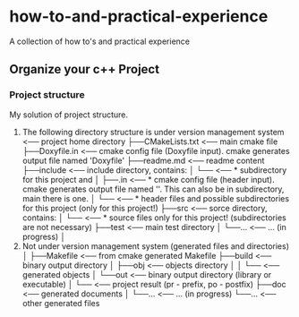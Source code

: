 # how-to-and-practical-experience
A collection of how to's and practical experience

## Organize your c++ Project

### Project structure

My solution of project structure.

 1. The following directory structure is under version management system
<project-name>                           <── project home directory
 ├──CMakeLists.txt                       <── main cmake file
 ├──Doxyfile.in                          <── cmake config file (Doxyfile input). cmake generates output file named 'Doxyfile'
 ├──readme.md                            <── readme content
 ├──include                              <── include directory, contains:
 │   └──<project-alias-name>             <──  * subdirectory for this project and
 │       ├──<project-cfg-file>.in        <──  * cmake config file (header input). cmake generates output file named '<project-cfg-file>'. This can also be in subdirectory, main there is one.
 │       └──<project-header-files>       <──  * header files and possible subdirectories for this project (only for this project!)
 ├──src                                  <── sorce directory, contains:
 │   └──<project-source-files>           <──  * source files only for this project! (subdirectories are not necessary)
 ├──test                                 <── main test directory
 │   └──...                              <── ... (in progress)
 │
 2. Not under version management system (generated files and directories)
 │
 ├──Makefile                             <── from cmake generated Makefile
 ├──build                                <── binary output directory
 │   ├──obj                              <── objects directory
 │   │   └──<object-files>               <── generated objects
 │   └──out                              <── binary output directory (library or executable)
 │       └──<pr><project-alias-name><po> <── project result (pr - prefix, po - postfix)
 ├──doc                                  <── generated documents
 │   └──...                              <── ... (in progress)
 └──...                                  <── other generated files
